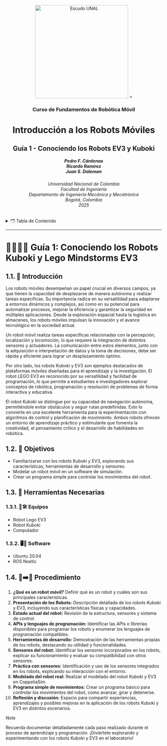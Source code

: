 <div id="banner" align="center">
<picture>
    <source srcset="https://imgur.com/5bYAzsb.png" media="(prefers-color-scheme: dark)">
    <source srcset="https://imgur.com/G7lXiZY.png" media="(prefers-color-scheme: light)">
    <img src="https://imgur.com/G7lXiZY.png" alt="Escudo UNAL" width="300px">
</picture>>

<h3>Curso de Fundamentos de Robótica Móvil</h3>

<h1>Introducción a los Robots Móviles</h1>

<h2>Guía 1 - Conociendo los Robots EV3 y Kuboki</h2>

<h5>Pedro F. Cárdenas<br>
    Ricardo Ramírez<br>
    Juan S. Daleman</h5>

<h6>Universidad Nacional de Colombia<br>
    Facultad de Ingeniería<br>
    Departamento de Ingeniería Mecánica y Mecatrónica<br>
    Bogotá, Colombia<br>
    2025</h6>
</div>

<details>
    <summary>🗂️ Tabla de Contenido</summary>

<!-- TOC -->
- [1.1. 📖 Introducción](#11--introducción)
- [1.2. 🎯 Objetivos](#12--objetivos)
- [1.3. 🧰 Herramientas Necesarias](#13--herramientas-necesarias)
  - [1.3.1. 🔭🛠️ Equipos](#131-️-equipos)
  - [1.3.2. 🖥️💾 Software](#132-️-software)
- [1.4. 🔧➡️🚀 Procedimiento](#14-️-procedimiento)
</details>

---

<h1> 🕵🏼🤖🚗 Guía 1: Conociendo los Robots Kuboki y Lego Mindstorms EV3 </h1>

## 1.1. 📖 Introducción

Los robots móviles desempeñan un papel crucial en diversos campos, ya que tienen la capacidad de desplazarse de manera autónoma y realizar tareas específicas. Su importancia radica en su versatilidad para adaptarse a entornos dinámicos y complejos, así como en su potencial para automatizar procesos, mejorar la eficiencia y garantizar la seguridad en múltiples aplicaciones. Desde la exploración espacial hasta la logística en almacenes, los robots móviles impulsan la innovación y el avance tecnológico en la sociedad actual.  

Un robot móvil realiza tareas específicas relacionadas con la percepción, localización y locomoción, lo que requiere la integración de distintos sensores y actuadores. La comunicación entre estos elementos, junto con la adquisición e interpretación de datos y la toma de decisiones, debe ser rápida y eficiente para lograr un desplazamiento óptimo.

Por otro lado, los robots Kuboki y EV3 son ejemplos destacados de plataformas móviles diseñadas para el aprendizaje y la investigación. El robot LEGO EV3 es reconocido por su versatilidad y facilidad de programación, lo que permite a estudiantes e investigadores explorar conceptos de robótica, programación y resolución de problemas de forma interactiva y educativa.

El robot Kuboki se distingue por su capacidad de navegación autónoma, permitiéndole evitar obstáculos y seguir rutas predefinidas. Esto lo convierte en una excelente herramienta para la experimentación con algoritmos de control y planificación de movimiento. Ambos robots ofrecen un entorno de aprendizaje práctico y estimulante que fomenta la creatividad, el pensamiento crítico y el desarrollo de habilidades en robótica.

## 1.2. 🎯 Objetivos

- Familiarizarse con los robots Kuboki y EV3, explorando sus características, herramientas de desarrollo y sensores.
- Modelar un robot móvil en un software de simulación.
- Crear un programa simple para controlar los movimientos del robot.

## 1.3. 🧰 Herramientas Necesarias

### 1.3.1. 🔭🛠️ Equipos

- Robot Lego EV3
- Robot Kuboki
- Computador

### 1.3.2. 🖥️💾 Software

- Ubuntu 20.04
- ROS Noetic

## 1.4. 🔧➡️🚀 Procedimiento 

1. **¿Qué es un robot móvil?** Definir qué es un robot y cuáles son sus principales características.
2. **Presentación de los Robots:** Descripción detallada de los robots Kuboki y EV3, incluyendo sus características físicas y capacidades.
3. **Estado actual del robot:** Revisión de la estructura, sensores y sistema de control.
4. **APIs y lenguajes de programación:** Identificar las APIs o librerías disponibles para programar los robots y enumerar los lenguajes de programación compatibles.
5. **Herramientas de desarrollo:** Demostración de las herramientas propias de los robots, destacando su utilidad y funcionalidades.
6. **Sensores del robot:** Identificar los sensores incorporados en los robots, explicar su funcionamiento y evaluar su compatibilidad con otros sensores.
7. **Práctica con sensores:** Identificación y uso de los sensores integrados en los robots, explicando su interacción con el entorno.
8. **Modelado del robot real:** Realizar el modelado del robot Kuboki y EV3 en CoppeliaSim.
9. **Programa simple de movimientos:** Crear un programa básico para controlar los movimientos del robot, como avanzar, girar y detenerse.
10. **Reflexión y discusión:** Espacio para compartir experiencias, aprendizajes y posibles mejoras en la aplicación de los robots Kuboki y EV3 en distintos escenarios.

>[!NOTE]
>Recuerda documentar detalladamente cada paso realizado durante el proceso de aprendizaje y programación. ¡Diviértete explorando y experimentando con los robots Kuboki y EV3 en el laboratorio!
